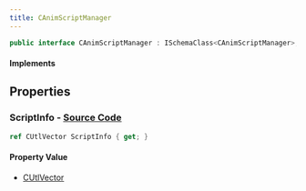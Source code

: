 ```yaml
---
title: CAnimScriptManager
---
```


```csharp
public interface CAnimScriptManager : ISchemaClass<CAnimScriptManager>, ISchemaField, ISchemaClass, INativeHandle
```

#### Implements

## Properties

### **ScriptInfo** - [Source Code](https://github.com/swiftly-solution/swiftlys2/blob/main/managed/src/SwiftlyS2.Generated/Schemas/Interfaces/CAnimScriptManager.cs#L17)

```csharp
ref CUtlVector ScriptInfo { get; }
```

#### Property Value

- [CUtlVector](/docs/api/)

